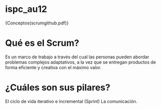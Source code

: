 # ispc_au12
{Conceptos(scrumgithub.pdf)}

# Qué es el Scrum?
Es un marco de trabajo a través del cual las personas pueden abordar problemas complejos adaptativos, a la vez que se entregan productos de forma eficiente y creativa con el máximo valor. 

# ¿Cuáles son sus pilares?
El ciclo de vida iterativo e incremental (Sprint)
La comunicación.
